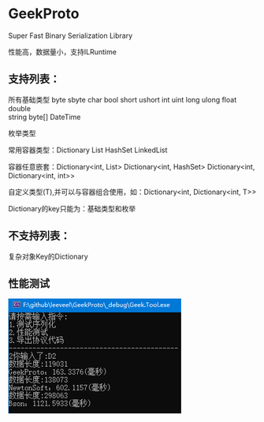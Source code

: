 # GeekProto
Super Fast Binary Serialization Library

性能高，数据量小，支持ILRuntime

## 支持列表： ##
所有基础类型
byte sbyte char bool short ushort int uint long ulong float double   
string byte[] DateTime  


枚举类型

常用容器类型：Dictionary List HashSet LinkedList

容器任意嵌套：Dictionary<int, List<int>> Dictionary<int, HashSet<int>> Dictionary<int, Dictionary<int, int>>

自定义类型(T),并可以与容器组合使用，如：Dictionary<int, Dictionary<int, T>>

Dictionary的key只能为：基础类型和枚举

## 不支持列表： ##

复杂对象Key的Dictionary

## 性能测试 ##

![](https://github.com/leeveel/GeekProto/blob/main/Doc/test.png)
  
